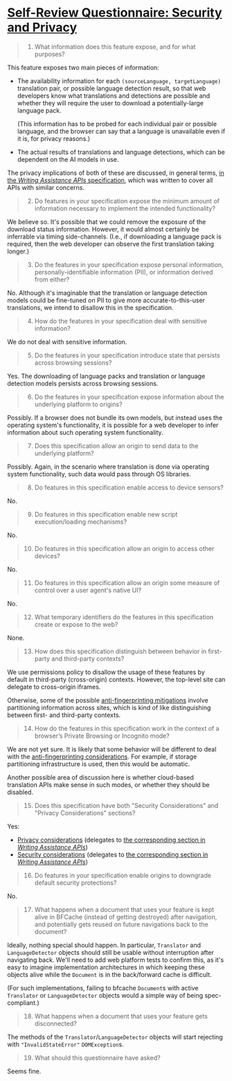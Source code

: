 # [Self-Review Questionnaire: Security and Privacy](https://w3ctag.github.io/security-questionnaire/)

> 01.  What information does this feature expose,
>      and for what purposes?

This feature exposes two main pieces of information:

- The availability information for each `(sourceLanguage, targetLanguage)` translation pair, or possible language detection result, so that web developers know what translations and detections are possible and whether they will require the user to download a potentially-large language pack.

  (This information has to be probed for each individual pair or possible language, and the browser can say that a language is unavailable even if it is, for privacy reasons.)

- The actual results of translations and language detections, which can be dependent on the AI models in use.

The privacy implications of both of these are discussed, in general terms, [in the _Writing Assistance APIs_ specification](https://webmachinelearning.github.io/writing-assistance-apis/#privacy), which was written to cover all APIs with similar concerns.

> 02.  Do features in your specification expose the minimum amount of information
>      necessary to implement the intended functionality?

We believe so. It's possible that we could remove the exposure of the download status information. However, it would almost certainly be inferrable via timing side-channels. (I.e., if downloading a language pack is required, then the web developer can observe the first translation taking longer.)

> 03.  Do the features in your specification expose personal information,
>      personally-identifiable information (PII), or information derived from
>      either?

No. Although it's imaginable that the translation or language detection models could be fine-tuned on PII to give more accurate-to-this-user translations, we intend to disallow this in the specification.

> 04.  How do the features in your specification deal with sensitive information?

We do not deal with sensitive information.

> 05.  Do the features in your specification introduce state
>      that persists across browsing sessions?

Yes. The downloading of language packs and translation or language detection models persists across browsing sessions.

> 06.  Do the features in your specification expose information about the
>      underlying platform to origins?

Possibly. If a browser does not bundle its own models, but instead uses the operating system's functionality, it is possible for a web developer to infer information about such operating system functionality.

> 07.  Does this specification allow an origin to send data to the underlying
>      platform?

Possibly. Again, in the scenario where translation is done via operating system functionality, such data would pass through OS libraries.

> 08.  Do features in this specification enable access to device sensors?

No.

> 09.  Do features in this specification enable new script execution/loading
>      mechanisms?

No.

> 10.  Do features in this specification allow an origin to access other devices?

No.

> 11.  Do features in this specification allow an origin some measure of control over
>      a user agent's native UI?

No.

> 12.  What temporary identifiers do the features in this specification create or
>      expose to the web?

None.

> 13.  How does this specification distinguish between behavior in first-party and
>      third-party contexts?

We use permissions policy to disallow the usage of these features by default in third-party (cross-origin) contexts. However, the top-level site can delegate to cross-origin iframes.

Otherwise, some of the possible [anti-fingerprinting mitigations](https://webmachinelearning.github.io/writing-assistance-apis/#privacy-availability) involve partitioning information across sites, which is kind of like distinguishing between first- and third-party contexts.

> 14.  How do the features in this specification work in the context of a browser’s
>      Private Browsing or Incognito mode?

We are not yet sure. It is likely that some behavior will be different to deal with the [anti-fingerprinting considerations](./README.md#privacy-considerations). For example, if storage partitioning infrastructure is used, then this would be automatic.

Another possible area of discussion here is whether cloud-based translation APIs make sense in such modes, or whether they should be disabled.

> 15.  Does this specification have both "Security Considerations" and "Privacy
>      Considerations" sections?

Yes:

* [Privacy considerations](https://webmachinelearning.github.io/translation-api/#privacy) (delegates to [the corresponding section in _Writing Assistance APIs_](https://webmachinelearning.github.io/writing-assistance-apis/#privacy))
* [Security considerations](https://webmachinelearning.github.io/translation-api/#security) (delegates to [the corresponding section in _Writing Assistance APIs_](https://webmachinelearning.github.io/writing-assistance-apis/#security))

> 16.  Do features in your specification enable origins to downgrade default
>      security protections?

No.

> 17.  What happens when a document that uses your feature is kept alive in BFCache
>      (instead of getting destroyed) after navigation, and potentially gets reused
>      on future navigations back to the document?

Ideally, nothing special should happen. In particular, `Translator` and `LanguageDetector` objects should still be usable without interruption after navigating back. We'll need to add web platform tests to confirm this, as it's easy to imagine implementation architectures in which keeping these objects alive while the `Document` is in the back/forward cache is difficult.

(For such implementations, failing to bfcache `Document`s with active `Translator` or `LanguageDetector` objects would a simple way of being spec-compliant.)

> 18.  What happens when a document that uses your feature gets disconnected?

The methods of the `Translator`/`LanguageDetector` objects will start rejecting with `"InvalidStateError"` `DOMException`s.

> 19.  What should this questionnaire have asked?

Seems fine.
